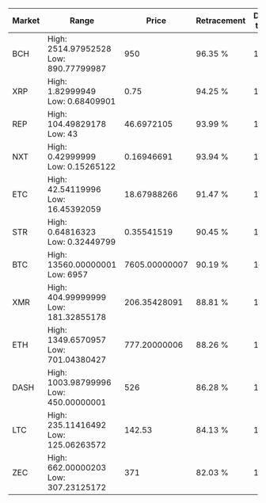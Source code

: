 | Market | Range | Price| Retracement | Doubles to 50% |
| --- | --- | --- | --- | --- |
| BCH | High: 2514.97952528<br />Low: 890.77799987 | 950 | 96.35 % | 1.79 |
| XRP | High: 1.82999949<br />Low: 0.68409901 | 0.75 | 94.25 % | 1.68 |
| REP | High: 104.49829178<br />Low: 43 | 46.6972105 | 93.99 % | 1.58 |
| NXT | High: 0.42999999<br />Low: 0.15265122 | 0.16946691 | 93.94 % | 1.72 |
| ETC | High: 42.54119996<br />Low: 16.45392059 | 18.67988266 | 91.47 % | 1.58 |
| STR | High: 0.64816323<br />Low: 0.32449799 | 0.35541519 | 90.45 % | 1.37 |
| BTC | High: 13560.00000001<br />Low: 6957 | 7605.00000007 | 90.19 % | 1.35 |
| XMR | High: 404.99999999<br />Low: 181.32855178 | 206.35428091 | 88.81 % | 1.42 |
| ETH | High: 1349.6570957<br />Low: 701.04380427 | 777.20000006 | 88.26 % | 1.32 |
| DASH | High: 1003.98799996<br />Low: 450.00000001 | 526 | 86.28 % | 1.38 |
| LTC | High: 235.11416492<br />Low: 125.06263572 | 142.53 | 84.13 % | 1.26 |
| ZEC | High: 662.00000203<br />Low: 307.23125172 | 371 | 82.03 % | 1.31 |
